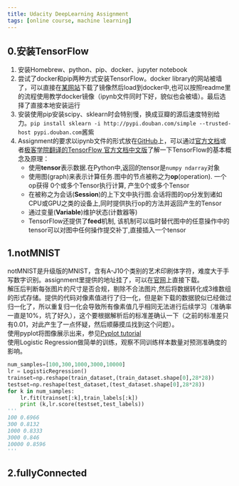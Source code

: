 ```yaml
---
title: Udacity DeepLearning Assignment
tags: [online course, machine learning]
---
```


## 0.安装TensorFlow
1. 安装Homebrew、python、pip、docker、jupyter notebook
1. 尝试了docker和pip两种方式安装TensorFlow。docker library的网站被墙了，可以直接在[某网站](http://7xlgth.com1.z0.glb.clouddn.com/tensorflow.tar)下载了镜像然后load到docker中,也可以按照readme里的流程使用教学docker镜像（ipynb文件同时下好，貌似也会被墙）。最后选择了直接本地安装运行  
2. 安装使用pip安装scipy、sklearn时会特别慢，换成豆瓣的源后速度特别给力。`pip install sklearn -i http://pypi.douban.com/simple --trusted-host pypi.douban.com`酱紫
2. Assignment的要求以ipynb文件的形式放在[GitHub](https://github.com/tensorflow/tensorflow/tree/master/tensorflow/examples/udacity)上，可以通过[官方文档](https://www.tensorflow.org/tutorials/)或者[极客学院翻译的TensorFlow 官方文档中文版](http://wiki.jikexueyuan.com/project/tensorflow-zh/)了解一下TensorFlow的基本概念及原理：   
	- 使用**tensor**表示数据.在Python中,返回的tensor是`numpy ndarray`对象
	- 使用图(graph)来表示计算任务.图中的节点被称之为**op**(operation). 一个op获得 0个或多个Tensor执行计算, 产生0个或多个Tensor
	- 在被称之为会话(**Session**)的上下文中执行图.会话将图的op分发到诸如CPU或GPU之类的设备上,同时提供执行op的方法并返回产生的Tensor
	- 通过变量(**Variable**)维护状态(计数器等)
	- TensorFlow还提供了**feed**机制, 该机制可以临时替代图中的任意操作中的tensor可以对图中任何操作提交补丁,直接插入一个tensor

## 1.notMNIST
notMNIST是升级版的MNIST，含有A-J10个类别的艺术印刷体字符，难度大于手写数字识别。assignment里提供的地址挂了，可以在[官网](http://yaroslavvb.com/upload/notMNIST/)上直接下载。   
解压后判断每张图片的尺寸是否合规，剔除不合法图片,然后将数据转化成3维数组的形式存储。提供的代码对像素值进行了归一化，但是新下载的数据貌似已经做过归一化了，所以重复归一化会导致所有像素值几乎相同无法进行后续学习（准确率一直是10%，坑了好久），这个要根据解析后的标准差确认一下（之前的标准差只有0.01，对此产生了一点怀疑，然后顺藤摸瓜找到这个问题）。  
使用pyplot将图像展示出来，参见[Pyplot tutorial](http://matplotlib.org/users/pyplot_tutorial.html)   
使用Logistic Regression做简单的训练，观察不同训练样本数量对预测准确度的影响。

```python  
num_samples=[100,300,1000,3000,10000]
lr = LogisticRegression()
trainset=np.reshape(train_dataset,(train_dataset.shape[0],28*28))
testset=np.reshape(test_dataset,(test_dataset.shape[0],28*28))
for k in num_samples:
    lr.fit(trainset[:k],train_labels[:k])
    print (k,lr.score(testset,test_labels))
'''
100 0.6966
300 0.8132
1000 0.8333
3000 0.846
10000 0.8596
'''
```
## 2.fullyConnected

